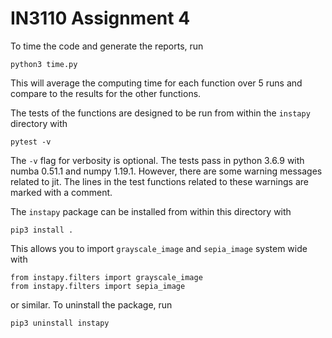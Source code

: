 # IN3110 Assignment 4

To time the code and generate the reports, run
```
python3 time.py
```
This will average the computing time for each function over 5 runs and compare to the results for the other functions. 

The tests of the functions are designed to be run from within the `instapy` directory with
```
pytest -v
```
The `-v` flag for verbosity is optional. The tests pass in python 3.6.9 with numba 0.51.1 and numpy 1.19.1. However, there are some warning messages related to jit. The lines in the test functions related to these warnings are marked with a comment. 

The `instapy` package can be installed from within this directory with
```
pip3 install .
```
This allows you to import `grayscale_image` and `sepia_image` system wide with
```
from instapy.filters import grayscale_image
from instapy.filters import sepia_image
```
or similar. To uninstall the package, run
```
pip3 uninstall instapy
```
